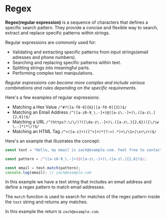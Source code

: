 # Regex

**Regex(regular expression)** is a sequence of characters that defines a specific search pattern. They provide a concise and flexible way to search, extract and replace specific patterns within strings.

Regular expressions are commonly used for:
- Validating and extracting specific patterns from input strings(email adresses and phone numbers).
- Searching and replacing specific patterns within text.
- Splitting strings into meaningful parts.
- Performing complex text manipulations.

*Regular expressions can become more complex and include various combinations and rules depending on the specific requirements.*

Here's a few examples of regular expressions:
- Matching a Hex Value `/^#?([a-f0-9]{6}|[a-f0-9]{3})$/`
- Matching an Email Address `/^([a-z0-9_\.-]+)@([a-z\.-]+)\.([a-z\.]{2,6})$/`
- Matching a URL `/^(https?:\/\/)?([\da-z\.-]+)\.([a-z\.]{2,6})([\/\w \.-]*)*\/?$/`
- Matching an HTML Tag `/^<([a-z]+)([^<]+)*(?:>(.*)<\/\1>|\s+\/>)$/`

Here's an example that illustrates the concept:

```javascript
const text = "Hello, my email is zach@example.com. Feel free to contact me."

const pattern = /^([a-z0-9_\.-]+)@([a-z\.-]+)\.([a-z\.]{2,6})$/;

const email = text.match(pattern);
console.log(email); // zach@example.com
```

In this example we have a text string that includes an email address and define a regex pattern to match email addresses.

The `match` function is used to search for matches of the regex pattern inside the `text` string and returns any matches.

In this example the return is `zach@example.com`.

